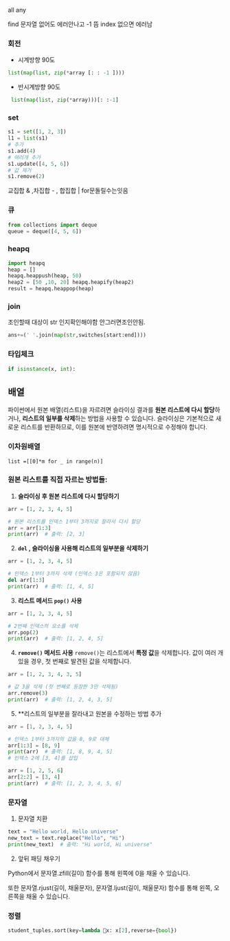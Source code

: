 
all any

find 문자열 없어도 에러안나고 -1 뜸
index 없으면 에러남 
### 회전
- 시계방향 90도
```python
list(map(list, zip(*array [: : -1 ])))
```
- 반시계방향 90도
```python
 list(map(list, zip(*array)))[: :-1]
```

### set
```python
s1 = set([1, 2, 3])
l1 = list(s1)
# 추가
s1.add(4)
# 여러개 추가
s1.update([4, 5, 6])
# 값 제거
s1.remove(2)
```
교집합 & ,차집합 - , 합집합 |
for문돌릴수는잇음

### 큐
```python
from collections import deque
queue = deque([4, 5, 6])
```

### heapq
```python
import heapq 
heap = [] 
heapq.heappush(heap, 50) 
heap2 = [50 ,10, 20] heapq.heapify(heap2)
result = heapq.heappop(heap)
```

### join
조인할때 대상이 str 인지확인해야함
안그러면조인안됨.
```python
ans+=(' '.join(map(str,switches[start:end])))
```

### 타입체크
```python
if isinstance(x, int):
```

## 배열
파이썬에서 원본 배열(리스트)을 자르려면 슬라이싱 결과를 **원본 리스트에 다시 할당**하거나, **리스트의 일부를 삭제**하는 방법을 사용할 수 있습니다. 슬라이싱은 기본적으로 새로운 리스트를 반환하므로, 이를 원본에 반영하려면 명시적으로 수정해야 합니다.

### 이차원배열
    list =[[0]*m for _ in range(n)]

### 원본 리스트를 직접 자르는 방법들:

1. **슬라이싱 후 원본 리스트에 다시 할당하기**

```python
arr = [1, 2, 3, 4, 5]

# 원본 리스트를 인덱스 1부터 3까지로 잘라서 다시 할당
arr = arr[1:3]
print(arr)  # 출력: [2, 3]
```

2. **`del` , 슬라이싱을 사용해 리스트의 일부분을 삭제하기**

```python
arr = [1, 2, 3, 4, 5]

# 인덱스 1부터 3까지 삭제 (인덱스 3은 포함되지 않음)
del arr[1:3]
print(arr)  # 출력: [1, 4, 5]
```

 3. **리스트 메서드 `pop()` 사용**
```python
arr = [1, 2, 3, 4, 5]

# 2번째 인덱스의 요소를 삭제
arr.pop(2)
print(arr)  # 출력: [1, 2, 4, 5]
```

4. **`remove()` 메서드 사용**
`remove()`는 리스트에서 **특정 값**을 삭제합니다. 값이 여러 개 있을 경우, 첫 번째로 발견된 값을 삭제합니다.

```python
arr = [1, 2, 3, 4, 3, 5]

# 값 3을 삭제 (첫 번째로 등장한 3만 삭제됨)
arr.remove(3)
print(arr)  # 출력: [1, 2, 4, 3, 5]
```

5. **리스트의 일부분을 잘라내고 원본을 수정하는 방법 추가

```python
arr = [1, 2, 3, 4, 5]

# 인덱스 1부터 3까지의 값을 8, 9로 대체
arr[1:3] = [8, 9]
print(arr)  # 출력: [1, 8, 9, 4, 5]
# 인덱스 2에 [3, 4]를 삽입

arr = [1, 2, 5, 6]
arr[2:2] = [3, 4]
print(arr)  # 출력: [1, 2, 3, 4, 5, 6]

```

### 문자열
1. 문자열 치환
```python
text = "Hello world, Hello universe"
new_text = text.replace("Hello", "Hi")
print(new_text)  # 출력: "Hi world, Hi universe"
```

2. 앞뒤 패딩 채우기

Python에서 문자열.zfill(길이) 함수를 통해 왼쪽에 0을 채울 수 있습니다.

또한 문자열.rjust(길이, 채울문자), 문자열.ljust(길이, 채울문자) 함수를 통해 왼쪽, 오른쪽을 채울 수 있습니다.

### 정렬
```python
student_tuples.sort(key=lambda x: x[2],reverse={bool})
```